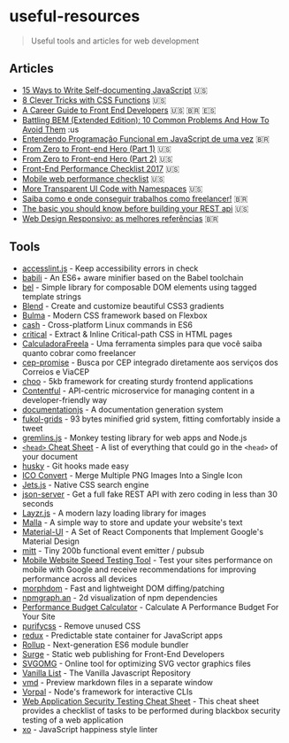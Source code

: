# useful-resources
> Useful tools and articles for web development

## Articles
- [15 Ways to Write Self-documenting JavaScript](https://www.sitepoint.com/self-documenting-javascript/) :us:
- [8 Clever Tricks with CSS Functions](https://www.sitepoint.com/8-clever-tricks-with-css-functions/) :us:
- [A Career Guide to Front End Developers](https://github.com/woliveiras/front-end-career) :us: 🇧🇷 :es:
- [Battling BEM (Extended Edition): 10 Common Problems And How To Avoid Them](https://www.smashingmagazine.com/2016/06/battling-bem-extended-edition-common-problems-and-how-to-avoid-them/) :us
- [Entendendo Programação Funcional em JavaScript de uma vez](https://medium.com/tableless/entendendo-programa%C3%A7%C3%A3o-funcional-em-javascript-de-uma-vez-c676489be08b#.ayiti13mc) 🇧🇷
- [From Zero to Front-end Hero (Part 1)](https://medium.freecodecamp.com/from-zero-to-front-end-hero-part-1-7d4f7f0bff02#.wpz6c4u7q) :us:
- [From Zero to Front-end Hero (Part 2)](https://medium.freecodecamp.com/from-zero-to-front-end-hero-part-2-adfa4824da9b#.wuahum3o6) :us:
- [Front-End Performance Checklist 2017](https://www.smashingmagazine.com/2016/12/front-end-performance-checklist-2017-pdf-pages/) :us:
- [Mobile web performance checklist](https://www.oreilly.com/ideas/mobile-web-performance-checklist) :us:
- [More Transparent UI Code with Namespaces](https://csswizardry.com/2015/03/more-transparent-ui-code-with-namespaces/) :us:
- [Saiba como e onde conseguir trabalhos como freelancer!](http://blog.alura.com.br/saiba-como-e-onde-conseguir-trabalhos-como-freelancer/) 🇧🇷
- [The basic you should know before building your REST api](http://www.thedevpiece.com/the-basic-you-should-know-before-building-your-rest-api/) :us:
- [Web Design Responsivo: as melhores referências](http://sergiolopes.org/diretorio-design-responsivo/) 🇧🇷 

## Tools
- [accesslint.js](https://github.com/accesslint/accesslint.js) - Keep accessibility errors in check
- [babili](https://github.com/babel/babili) - An ES6+ aware minifier based on the Babel toolchain
- [bel](https://github.com/shama/bel) - Simple library for composable DOM elements using tagged template strings
- [Blend](http://www.colinkeany.com/blend/) - Create and customize beautiful CSS3 gradients
- [Bulma](https://github.com/jgthms/bulma) - Modern CSS framework based on Flexbox
- [cash](https://github.com/dthree/cash) - Cross-platform Linux commands in ES6
- [critical](https://github.com/addyosmani/critical) - Extract & Inline Critical-path CSS in HTML pages
- [CalculadoraFreela](https://www.calculadorafreela.com/) - Uma ferramenta simples para que você saiba quanto cobrar como freelancer
- [cep-promise](https://github.com/filipedeschamps/cep-promise) - Busca por CEP integrado diretamente aos serviços dos Correios e ViaCEP
- [choo](https://github.com/yoshuawuyts/choo) - 5kb framework for creating sturdy frontend applications
- [Contentful](https://www.contentful.com/) - API-centric microservice for managing content in a developer-friendly way
- [documentationjs](https://github.com/documentationjs/documentation) - A documentation generation system
- [fukol-grids](https://github.com/Heydon/fukol-grids) - 93 bytes minified grid system, fitting comfortably inside a tweet
- [gremlins.js](https://github.com/marmelab/gremlins.js) - Monkey testing library for web apps and Node.js
- [`<head>` Cheat Sheet](http://gethead.info/) - A list of everything that could go in the `<head>` of your document
- [husky](https://github.com/typicode/husky) - Git hooks made easy
- [ICO Convert](http://icoconvert.com/Multi_Image_to_one_icon/) - Merge Multiple PNG Images Into a Single Icon
- [Jets.js](https://jets.js.org/) - Native CSS search engine
- [json-server](https://github.com/typicode/json-server) - Get a full fake REST API with zero coding in less than 30 seconds
- [Layzr.js](https://github.com/callmecavs/layzr.js) - A modern lazy loading library for images
- [Malla](https://www.malla.io/) - A simple way to store and update your website's text
- [Material-UI](http://www.material-ui.com/#/) - A Set of React Components that Implement Google's Material Design
- [mitt](https://github.com/developit/mitt) - Tiny 200b functional event emitter / pubsub
- [Mobile Website Speed Testing Tool](https://testmysite.thinkwithgoogle.com/) - Test your sites performance on mobile with Google and receive recommendations for improving performance across all devices
- [morphdom](https://github.com/patrick-steele-idem/morphdom) - Fast and lightweight DOM diffing/patching
- [npmgraph.an](http://npm.anvaka.com/#/) - 2d visualization of npm dependencies
- [Performance Budget Calculator](http://www.performancebudget.io/) - Calculate A Performance Budget For Your Site
- [purifycss](https://github.com/purifycss/purifycss) - Remove unused CSS
- [redux](http://redux.js.org/) - Predictable state container for JavaScript apps
- [Rollup](https://github.com/rollup/rollup) - Next-generation ES6 module bundler
- [Surge](https://surge.sh/) - Static web publishing for Front-End Developers
- [SVGOMG](https://jakearchibald.github.io/svgomg/) - Online tool for optimizing SVG vector graphics files
- [Vanilla List](http://www.vanillalist.com/) - The Vanilla Javascript Repository
- [vmd](https://github.com/yoshuawuyts/vmd) - Preview markdown files in a separate window
- [Vorpal](https://github.com/dthree/vorpal) - Node's framework for interactive CLIs
- [Web Application Security Testing Cheat Sheet](https://www.owasp.org/index.php/Web_Application_Security_Testing_Cheat_Sheet) - This cheat sheet provides a checklist of tasks to be performed during blackbox security testing of a web application
- [xo](https://github.com/sindresorhus/xo) - JavaScript happiness style linter
